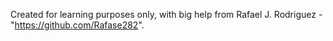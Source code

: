 Created for learning purposes only, with big help from Rafael J. Rodriguez - "https://github.com/Rafase282".